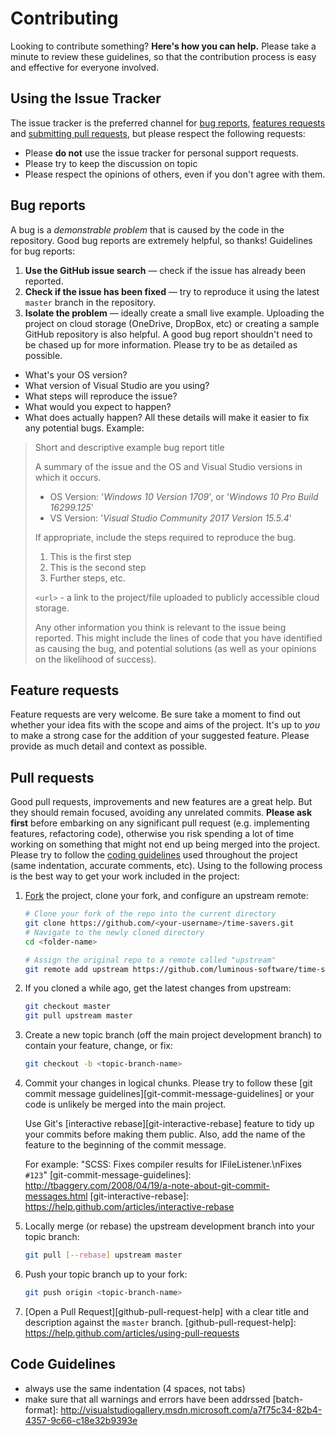 # Contributing
Looking to contribute something? **Here's how you can help.**
Please take a minute to review these guidelines, so that the contribution
process is easy and effective for everyone involved.
## Using the Issue Tracker
The issue tracker is the preferred channel for
[bug reports](#bug-reports),
[features requests](#feature-requests) and
[submitting pull requests](#pull-requests),
but please respect the following requests:
- Please **do not** use the issue tracker for personal support requests.
- Please try to keep the discussion on topic
- Please respect the opinions of others, even if you don't agree with them.
## Bug reports
A bug is a _demonstrable problem_ that is caused by the code in the repository.
Good bug reports are extremely helpful, so thanks!
Guidelines for bug reports:
1. **Use the GitHub issue search** &mdash; check if the issue has already been
    reported.
2. **Check if the issue has been fixed** &mdash; try to reproduce it using the
    latest `master` branch in the repository.
3. **Isolate the problem** &mdash; ideally create a small live example.
    Uploading the project on cloud storage (OneDrive, DropBox, etc)
    or creating a sample GitHub repository is also helpful.
A good bug report shouldn't need to be chased up for more information.
Please try to be as detailed as possible. 
- What's your OS version?
- What version of Visual Studio are you using?
- What steps will reproduce the issue? 
- What would you expect to happen?
- What does actually happen?
All these details will make it easier to fix any potential bugs.
Example:
> Short and descriptive example bug report title
>
> A summary of the issue and the OS and Visual Studio versions in which it occurs.
>
> - OS Version: '_Windows 10 Version 1709_', or '_Windows 10 Pro Build 16299.125_'
> - VS Version: '_Visual Studio Community 2017 Version 15.5.4_'
>
> If appropriate, include the steps required to reproduce the bug.
>
> 1. This is the first step
> 2. This is the second step
> 3. Further steps, etc.
>
> `<url>` - a link to the project/file uploaded to publicly accessible cloud storage.
>
> Any other information you think is relevant to the issue being reported.
> This might include the lines of code that you have identified as causing the bug,
> and potential solutions (as well as your opinions on the likelihood of success).
## Feature requests
Feature requests are very welcome. Be sure take a moment to find out whether your idea
fits with the scope and aims of the project.
It's up to *you* to make a strong case for the addition of your suggested feature.
Please provide as much detail and context as possible.
## Pull requests
Good pull requests, improvements and new features are a great help.
But they should remain focused, avoiding any unrelated commits.
**Please ask first** before embarking on any significant pull request (e.g.
implementing features, refactoring code), otherwise you risk spending a lot of time
working on something that might not end up being merged into the project.
Please try to follow the [coding guidelines](#code-guidelines) used throughout the
project (same indentation, accurate comments, etc).
Using to the following process is the best way to get your work included in the project:
1. [Fork](http://help.github.com/fork-a-repo/) the project, clone your fork,
    and configure an upstream remote:
    ```bash
    # Clone your fork of the repo into the current directory
    git clone https://github.com/<your-username>/time-savers.git
    # Navigate to the newly cloned directory
    cd <folder-name>
   
    # Assign the original repo to a remote called "upstream"
    git remote add upstream https://github.com/luminous-software/time-savers.git
    ```
2. If you cloned a while ago, get the latest changes from upstream:
    ```bash
    git checkout master
    git pull upstream master
    ```
3. Create a new topic branch (off the main project development branch) to
    contain your feature, change, or fix:
    ```bash
    git checkout -b <topic-branch-name>
    ```
4. Commit your changes in logical chunks. Please try to follow these
    [git commit message guidelines][git-commit-message-guidelines]
    or your code is unlikely be merged into the main project.
   
    Use Git's [interactive rebase][git-interactive-rebase] feature
    to tidy up your commits before making them public.
    Also, add the name of the feature to the beginning of the commit message. 
   
    For example: "SCSS: Fixes compiler results for IFileListener.\nFixes `#123`"
    [git-commit-message-guidelines]: http://tbaggery.com/2008/04/19/a-note-about-git-commit-messages.html
    [git-interactive-rebase]: https://help.github.com/articles/interactive-rebase
5. Locally merge (or rebase) the upstream development branch into your topic branch:
    ```bash
    git pull [--rebase] upstream master
    ```
6. Push your topic branch up to your fork:
    ```bash
    git push origin <topic-branch-name>
    ```
7. [Open a Pull Request][github-pull-request-help] with a clear title and description
    against the `master` branch.
    [github-pull-request-help]: https://help.github.com/articles/using-pull-requests
## Code Guidelines
- always use the same indentation (4 spaces, not tabs)
- make sure that all warnings and errors have been addrssed
[batch-format]: http://visualstudiogallery.msdn.microsoft.com/a7f75c34-82b4-4357-9c66-c18e32b9393e